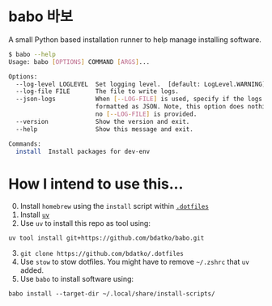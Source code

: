 # babo 바보

A small Python based installation runner to help manage installing software.

```bash
$ babo --help
Usage: babo [OPTIONS] COMMAND [ARGS]...

Options:
  --log-level LOGLEVEL  Set logging level.  [default: LogLevel.WARNING]
  --log-file FILE       The file to write logs.
  --json-logs           When [--LOG-FILE] is used, specify if the logs are
                        formatted as JSON. Note, this option does nothing if
                        no [--LOG-FILE] is provided.
  --version             Show the version and exit.
  --help                Show this message and exit.

Commands:
  install  Install packages for dev-env
```

# How I intend to use this...

0. Install `homebrew` using the `install` script within [`.dotfiles`](https://github.com/bdatko/.dotfiles)
1. Install [`uv`](https://docs.astral.sh/uv/getting-started/installation/)
2. Use `uv` to install this repo as tool using:
```
uv tool install git+https://github.com/bdatko/babo.git
```
3. `git clone https://github.com/bdatko/.dotfiles`
4. Use `stow` to stow dotfiles. You might have to remove `~/.zshrc` that `uv` added.
5. Use `babo` to install software using:
```
babo install --target-dir ~/.local/share/install-scripts/
```
